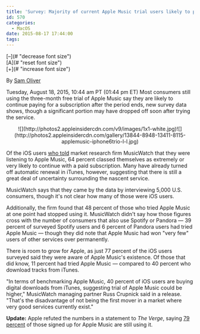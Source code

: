 ```yaml
---
title: 'Survey: Majority of current Apple Music trial users likely to pay for subscription [update with reply from Apple]'
id: 570
categories:
  - MacOS
date: 2015-08-17 17:44:00
tags:
---
```


<div itemscope="" itemtype="http://schema.org/Article" readability="29">
<div>
<div>[–](# "decrease font size")</div>
<div>[A](# "reset font size")</div>
<div>[+](# "increase font size")</div></div>
<div></div>

 By [Sam Oliver](mailto:news@appleinsider.com)

<span itemprop="datePublished" content="2015-08-18T13:44:00-04:00">Tuesday, August 18, 2015, 10:44 am PT (01:44 pm ET)</span>
<span itemprop="articleBody" readability="18"><span>Most consumers still using the three-month free trial of Apple Music say they are likely to continue paying for a subscription after the period ends, new survey data shows, though a significant portion may have dropped off soon after trying the service.

</span>

<div align="center">
<div>![](http://photos2.appleinsidercdn.com/v9/images/1x1-white.jpg)<noscript>![](http://photos2.appleinsidercdn.com/gallery/13844-8948-13411-8115-applemusic-iphone6trio-l-l.jpg)</noscript></div>

<span></span></div>

Of the iOS users [who told](http://www.musicwatchinc.com/blog/one-in-ten-ios-users-listens-to-apple-music/) market research firm MusicWatch that they were listening to Apple Music, 64 percent classed themselves as extremely or very likely to continue with a paid subscription. Many have already turned off automatic renewal in iTunes, however, suggesting that there is still a great deal of uncertainty surrounding the nascent service.

MusicWatch says that they came by the data by interviewing 5,000 U.S. consumers, though it's not clear how many of those were iOS users. 

Additionally, the firm found that 48 percent of those who tried Apple Music at one point had stopped using it. MusicWatch didn't say how those figures cross with the number of consumers that also use Spotify or Pandora — 39 percent of surveyed Spotify users and 6 percent of Pandora users had tried Apple Music — though they did note that Apple Music had won "very few" users of other services over permanently.

There is room to grow for Apple, as just 77 percent of the iOS users surveyed said they were aware of Apple Music's existence. Of those that did know, 11 percent had tried Apple Music — compared to 40 percent who download tracks from iTunes.

"In terms of benchmarking Apple Music, 40 percent of iOS users are buying digital downloads from iTunes, suggesting trial of Apple Music could be higher," MusicWatch managing partner Russ Crupnick said in a release. "That's the disadvantage of not being the first mover in a market where very good services currently exist."

**Update:** Apple refuted the numbers in a statement to _The Verge_, saying [79 percent](http://www.theverge.com/2015/8/18/9172309/people-are-giving-up-on-apple-music-survey) of those signed up for Apple Music are still using it.
</span></div>